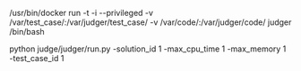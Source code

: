 /usr/bin/docker run -t -i --privileged -v /var/test_case/:/var/judger/test_case/ -v /var/code/:/var/judger/code/ judger /bin/bash

python judge/judger/run.py -solution_id 1 -max_cpu_time 1 -max_memory 1 -test_case_id 1
